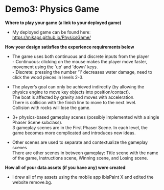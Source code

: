 # Demo3: Physics Game
**Where to play your game (a link to your deployed game)**
- My deployed game can be found here: https://mikaps.github.io/PhysicsGame/

**How your design satisfies the experience requirements below**
- The game uses both continuous and discrete inputs from the player <br>
        - Continuous: clicking on the mouse makes the player move faster, movement using the 'up' and 'down' keys. <br>
        - Discrete: pressing the number '1' decreases water damage, need to click the wood pieces in levels 2-3.

- The player’s goal can only be achieved indirectly (by allowing the physics engine to move key objects into position/contact). <br>
        The boat is affected by gravity and moves with acceleration.<br>
        There is collision with the finish line to move to the next level.<br>
        Collision with rocks will lose the game.

- 3+ physics-based gameplay scenes (possibly implemented with a single Phaser Scene subclass).<br>
    3 gameplay scenes are in the First Phaser Scene. In each level, the game becomes more complicated and introduces new ideas.<br>
- Other scenes are used to separate and contextualize the gameplay scenes<br>
    There are other scenes in between gameplay: Title scene with the name of the game, Instructions scene, Winning scene, and Losing scene.<br>


**How all of your data assets (if you have any) were created**
- I drew all of my assets using the mobile app ibisPaint X and edited the website remove.bg.
